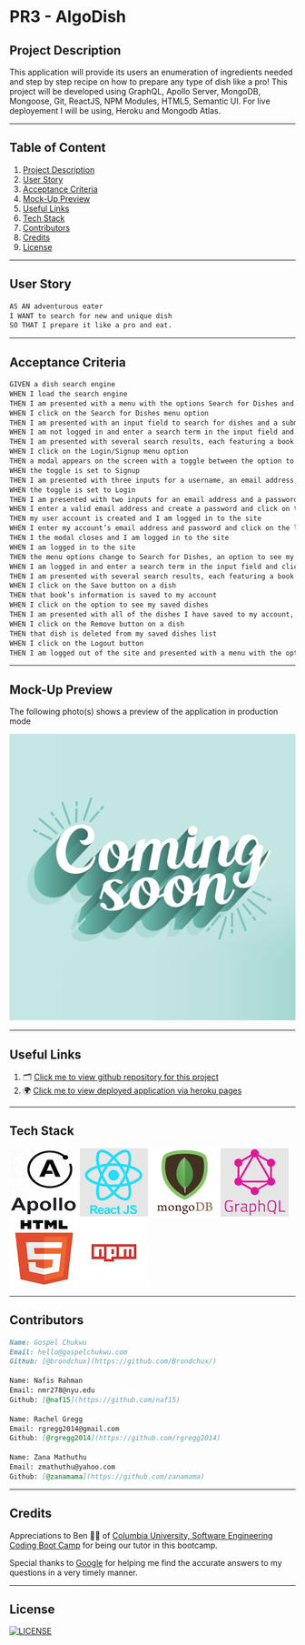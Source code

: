# PR3 - AlgoDish

## Project Description

This application will provide its users an enumeration of ingredients needed and step by step recipe on how to prepare any type of dish like a pro! This project will be developed using GraphQL, Apollo Server, MongoDB, Mongoose, Git, ReactJS, NPM Modules, HTML5, Semantic UI. For live deployement I will be using, Heroku and Mongodb Atlas.

---

## Table of Content

1. [Project Description](https://github.com/Brondchux/hw21-dish-search-engine#project-description)
2. [User Story](https://github.com/Brondchux/hw21-dish-search-engine#user-story)
3. [Acceptance Criteria](https://github.com/Brondchux/hw21-dish-search-engine#acceptance-criteria)
4. [Mock-Up Preview](https://github.com/Brondchux/hw21-dish-search-engine#mock-up-preview)
5. [Useful Links](https://github.com/Brondchux/hw21-dish-search-engine#useful-links)
6. [Tech Stack](https://github.com/Brondchux/hw21-dish-search-engine#tech-stack)
7. [Contributors](https://github.com/Brondchux/hw21-dish-search-engine#contributors)
8. [Credits](https://github.com/Brondchux/hw21-dish-search-engine#credits)
9. [License](https://github.com/Brondchux/hw21-dish-search-engine#license)

---

## User Story

```md
AS AN adventurous eater
I WANT to search for new and unique dish
SO THAT I prepare it like a pro and eat.
```

---

## Acceptance Criteria

```md
GIVEN a dish search engine
WHEN I load the search engine
THEN I am presented with a menu with the options Search for Dishes and Login/Signup and an input field to search for dishes and a submit button
WHEN I click on the Search for Dishes menu option
THEN I am presented with an input field to search for dishes and a submit button
WHEN I am not logged in and enter a search term in the input field and click the submit button
THEN I am presented with several search results, each featuring a book’s title, author, description, image, and a link to that dish on the Google Dishes site
WHEN I click on the Login/Signup menu option
THEN a modal appears on the screen with a toggle between the option to log in or sign up
WHEN the toggle is set to Signup
THEN I am presented with three inputs for a username, an email address, and a password, and a signup button
WHEN the toggle is set to Login
THEN I am presented with two inputs for an email address and a password and login button
WHEN I enter a valid email address and create a password and click on the signup button
THEN my user account is created and I am logged in to the site
WHEN I enter my account’s email address and password and click on the login button
THEN I the modal closes and I am logged in to the site
WHEN I am logged in to the site
THEN the menu options change to Search for Dishes, an option to see my saved dishes, and Logout
WHEN I am logged in and enter a search term in the input field and click the submit button
THEN I am presented with several search results, each featuring a book’s title, author, description, image, and a link to that dish on the Google Dishes site and a button to save a dish to my account
WHEN I click on the Save button on a dish
THEN that book’s information is saved to my account
WHEN I click on the option to see my saved dishes
THEN I am presented with all of the dishes I have saved to my account, each featuring the book’s title, author, description, image, and a link to that dish on the Google Dishes site and a button to remove a dish from my account
WHEN I click on the Remove button on a dish
THEN that dish is deleted from my saved dishes list
WHEN I click on the Logout button
THEN I am logged out of the site and presented with a menu with the options Search for Dishes and Login/Signup and an input field to search for dishes and a submit button
```

---

## Mock-Up Preview

The following photo(s) shows a preview of the application in production mode

![Animations shows a user searching for recipes to food they'll like to prepare today.](./public/assets/images/coming-soon.jpg)

---

## Useful Links

1. 🗂 [Click me to view github repository for this project](https://github.com/Brondchux/hw21-dish-search-engine/)
2. 🌍 [Click me to view deployed application via heroku pages](https://brondchux.github.io/hw20-my-portfolio-in-react/)

---

## Tech Stack

![apollo logo](./public/assets/images/techs/apollo.png)
![reactjs logo](./public/assets/images/techs/reactjs.png)
![mongodb logo](./public/assets/images/techs/mongodb.png)
![graphql logo](./public/assets/images/techs/graphql.png)
![html5 logo](./public/assets/images/techs/html5.png)
![npm logo](./public/assets/images/techs/npm.png)

---

## Contributors

```md
Name: Gospel Chukwu
Email: hello@gospelchukwu.com
Github: [@brondchux](https://github.com/Brondchux/)

Name: Nafis Rahman
Email: nmr278@nyu.edu
Github: [@naf15](https://github.com/naf15)

Name: Rachel Gregg
Email: rgregg2014@gmail.com
Github: [@rgregg2014](https://github.com/rgregg2014)

Name: Zana Mathuthu
Email: zmathuthu@yahoo.com
Github: [@zanamama](https://github.com/zanamama)
```

---

## Credits

Appreciations to Ben 🙌🏾 of [Columbia University, Software Engineering Coding Boot Camp](https://bootcamp.cvn.columbia.edu/coding/landing-ftpt/?s=Google-Brand&msg_cv_scta=4&msg_cv_stbn=1&msg_cv_fcta=1&dki=Learn%20Coding&pkw=%2Bcolumbia%20%2Bcoding%20%2Bbootcamp&pcrid=471112563836&pmt=b&utm_source=google&utm_medium=cpc&utm_campaign=GGL%7CCOLUMBIA-UNIVERSITY%7CSEM%7CCODING%7C-%7COFL%7CTIER-1%7CALL%7CBRD%7CBMM%7CCore%7CBootcamp&utm_term=%2Bcolumbia%20%2Bcoding%20%2Bbootcamp&s=google&k=%2Bcolumbia%20%2Bcoding%20%2Bbootcamp&utm_adgroupid=111600049635&utm_locationphysicalms=9067609&utm_matchtype=b&utm_network=g&utm_device=c&utm_content=471112563836&utm_placement=&gclid=CjwKCAjwlrqHBhByEiwAnLmYUA8CIItksRJF6IT6XMX8WOOJBO-jtCRkzXZhI2gvsZrFEpYdRXy54RoC6jQQAvD_BwE&gclsrc=aw.ds) for being our tutor in this bootcamp.

Special thanks to [Google](https://www.google.com) for helping me find the accurate answers to my questions in a very timely manner.

---

## License

[![LICENSE](https://img.shields.io/badge/License-MIT-blue)](https://opensource.org/licenses/MIT)
